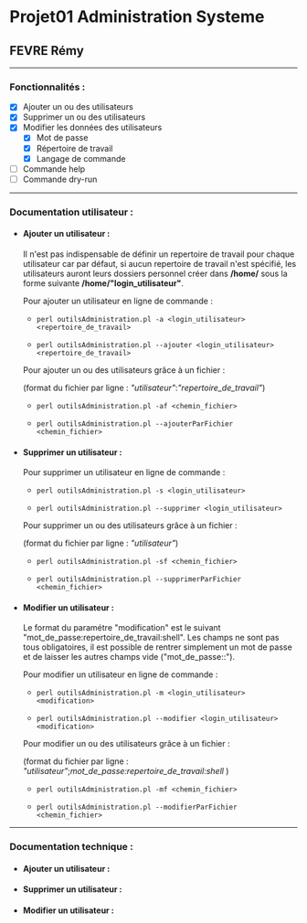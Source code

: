 # Projet01 Administration Systeme
## FEVRE Rémy

---

### Fonctionnalités :

- [x] Ajouter un ou des utilisateurs
- [x] Supprimer un ou des utilisateurs
- [x] Modifier les données des utilisateurs
  - [x] Mot de passe
  - [x] Répertoire de travail
  - [x] Langage de commande
- [ ] Commande help
- [ ] Commande dry-run

---

### Documentation utilisateur :

- #### Ajouter un utilisateur :

  Il n'est pas indispensable de définir un repertoire de travail pour chaque utilisateur car par défaut, si aucun repertoire de travail n'est spécifié, les utilisateurs auront leurs dossiers personnel créer dans **/home/** sous la forme suivante **/home/"login_utilisateur"**.

  Pour ajouter un utilisateur en ligne de commande :

    - `perl outilsAdministration.pl -a <login_utilisateur> <repertoire_de_travail>`

    - `perl outilsAdministration.pl --ajouter <login_utilisateur> <repertoire_de_travail>`

  Pour ajouter un ou des utilisateurs grâce à un fichier :

  (format du fichier par ligne : *"utilisateur"*:*"repertoire_de_travail"*)

    - `perl outilsAdministration.pl -af <chemin_fichier>`

    - `perl outilsAdministration.pl --ajouterParFichier <chemin_fichier>`

- #### Supprimer un utilisateur :

  Pour supprimer un utilisateur en ligne de commande :

    - `perl outilsAdministration.pl -s <login_utilisateur>`

    - `perl outilsAdministration.pl --supprimer <login_utilisateur>`

  Pour supprimer un ou des utilisateurs grâce à un fichier :

  (format du fichier par ligne : *"utilisateur"*)

    - `perl outilsAdministration.pl -sf <chemin_fichier>`

    - `perl outilsAdministration.pl --supprimerParFichier <chemin_fichier>`

- #### Modifier un utilisateur :

  Le format du paramétre "modification" est le suivant "mot_de_passe:repertoire_de_travail:shell". Les champs ne sont pas tous obligatoires, il est possible de rentrer simplement un mot de passe et de laisser les autres champs vide ("mot_de_passe::").

  Pour modifier un utilisateur en ligne de commande :

    - `perl outilsAdministration.pl -m <login_utilisateur> <modification>`

    - `perl outilsAdministration.pl --modifier <login_utilisateur> <modification>`

  Pour modifier un ou des utilisateurs grâce à un fichier :

  (format du fichier par ligne : *"utilisateur"*;*mot_de_passe:repertoire_de_travail:shell* )

    - `perl outilsAdministration.pl -mf <chemin_fichier>`

    - `perl outilsAdministration.pl --modifierParFichier <chemin_fichier>`

---

### Documentation technique :

- #### Ajouter un utilisateur :

- #### Supprimer un utilisateur :

- #### Modifier un utilisateur :

